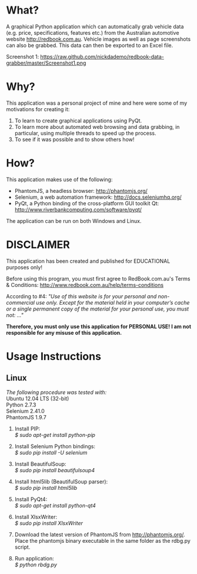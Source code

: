 What?
=====
A graphical Python application which can automatically grab vehicle data (e.g. price, specifications, features etc.) from the Australian automotive website http://redbook.com.au. Vehicle images as well as page screenshots can also be grabbed. This data can then be exported to an Excel file.

Screenshot 1: https://raw.github.com/nickdademo/redbook-data-grabber/master/Screenshot1.png

Why?
====
This application was a personal project of mine and here were some of my motivations for creating it:  
1. To learn to create graphical applications using PyQt.  
2. To learn more about automated web browsing and data grabbing, in particular, using multiple threads to speed up the process.  
3. To see if it was possible and to show others how!  

How?
====
This application makes use of the following:  
- PhantomJS, a headless browser: http://phantomjs.org/  
- Selenium, a web automation framework: http://docs.seleniumhq.org/  
- PyQt, a Python binding of the cross-platform GUI toolkit Qt: http://www.riverbankcomputing.com/software/pyqt/  

The application can be run on both Windows and Linux.

DISCLAIMER
==========
This application has been created and published for EDUCATIONAL purposes only!

Before using this program, you must first agree to RedBook.com.au's Terms & Conditions: http://www.redbook.com.au/help/terms-conditions

According to #4: _"Use of this website is for your personal and non-commercial use only. Except for the material held in your computer’s cache or a single permanent copy of the material for your personal use, you must not: ..."_

**Therefore, you must only use this application for PERSONAL USE! I am not responsible for any misuse of this application.**

Usage Instructions
==================
Linux
-----
_The following procedure was tested with:_  
Ubuntu 12.04 LTS (32-bit)  
Python 2.7.3  
Selenium 2.41.0  
PhantomJS 1.9.7  

1. Install PIP:  
_$ sudo apt-get install python-pip_

2. Install Selenium Python bindings:  
_$ sudo pip install -U selenium_

3. Install BeautifulSoup:  
_$ sudo pip install beautifulsoup4_

4. Install html5lib (BeautifulSoup parser):  
_$ sudo pip install html5lib_

5. Install PyQt4:  
_$ sudo apt-get install python-qt4_

6. Install XlsxWriter:  
_$ sudo pip install XlsxWriter_

7. Download the latest version of PhantomJS from http://phantomjs.org/. Place the phantomjs binary executable in the same folder as the rdbg.py script.

8. Run application:  
_$ python rbdg.py_
